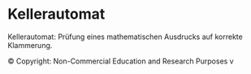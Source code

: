 # Kellerautomat

Kellerautomat: Prüfung eines mathematischen Ausdrucks auf korrekte Klammerung.

© Copyright: Non-Commercial Education and Research Purposes
v
